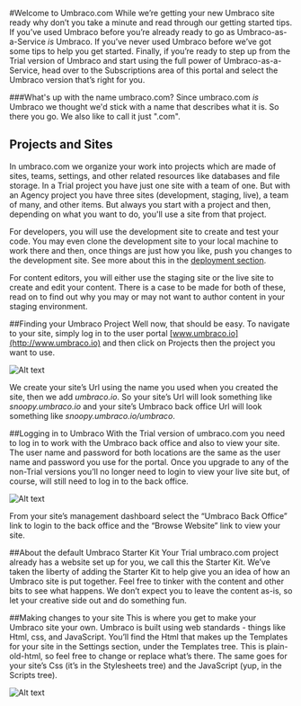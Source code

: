 #Welcome to Umbraco.com
While we’re getting your new Umbraco site ready why don’t you take a minute and read through our getting started tips.  If you’ve used Umbraco before you’re already ready to go as Umbraco-as-a-Service _is_ Umbraco.  If you’ve never used Umbraco before we’ve got some tips to help you get started.  Finally, if you’re ready to step up from the Trial version of Umbraco and start using the full power of Umbraco-as-a-Service, head over to the Subscriptions area of this portal and select the Umbraco version that’s right for you.

###What's up with the name umbraco.com?
Since umbraco.com _is_ Umbraco we thought we'd stick with a name that describes what it is.  So there you go.  We also like to call it just ".com".

## Projects and Sites
In umbraco.com we organize your work into projects which are made of sites, teams, settings, and other related resources like databases and file storage.  In a Trial project you have just one site with a team of one.  But with an Agency project you have three sites (development, staging, live), a team of many, and other items.  But always you start with a project and then, depending on what you want to do, you'll use a site from that project.

For developers, you will use the development site to create and test your code.  You may even clone the development site to your local machine to work there and then, once things are just how you like, push you changes to the development site.  See more about this in the [deployment section](/deployment/index.md).

For content editors, you will either use the staging site or the live site to create and edit your content.  There is a case to be made for both of these, read on to find out why you may or may not want to author content in your staging environment.

##Finding your Umbraco Project
Well now, that should be easy.  To navigate to your site, simply log in to the user portal [www.umbraco.io](http://www.umbraco.io) and then click on Projects then the project you want to use.

![Alt text](/images/dashboard.jpg "Optional title")

We create your site’s Url using the name you used when you created the site, then we add _umbraco.io_.  So your site’s Url will look something like _snoopy.umbraco.io_ and your site’s Umbraco back office Url will look something like _snoopy.umbraco.io/umbraco_.

##Logging in to Umbraco
With the Trial version of umbraco.com you need to log in to work with the Umbraco back office and also to view your site.  The user name and password for both locations are the same as the user name and password you use for the portal.  Once you upgrade to any of the non-Trial versions you’ll no longer need to login to view your live site but, of course, will still need to log in to the back office.

![Alt text](/images/dashboard.jpg "Optional title")

From your site’s management dashboard select the “Umbraco Back Office” link to login to the back office and the “Browse Website” link to view your site.

##About the default Umbraco Starter Kit
Your Trial umbraco.com project already has a website set up for you, we call this the Starter Kit.  We’ve taken the liberty of adding the Starter Kit to help give you an idea of how an Umbraco site is put together.  Feel free to tinker with the content and other bits to see what happens.  We don’t expect you to leave the content as-is, so let your creative side out and do something fun.
 
##Making changes to your site
This is where you get to make your Umbraco site your own.  Umbraco is built using web standards - things like Html, css, and JavaScript.  You’ll find the Html that makes up the Templates for your site in the Settings section, under the Templates tree.  This is plain-old-html, so feel free to change or replace what’s there.  The same goes for your site’s Css (it’s in the Stylesheets tree) and the JavaScript (yup, in the Scripts tree).  
 
 ![Alt text](/images/dashboard.jpg "Optional title")